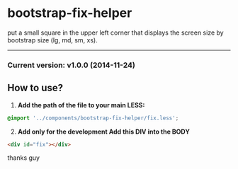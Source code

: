 bootstrap-fix-helper
====================

put a small square in the upper left corner that displays the screen size by bootstrap size (lg, md, sm, xs).

---
### Current version: v1.0.0 (2014-11-24)

## How to use?

1. **Add the path of the file to your main LESS:**

```css
@import '../components/bootstrap-fix-helper/fix.less';
```


2. **Add only for the development Add this DIV into the BODY**

```html
<div id="fix"></div>
```


thanks guy